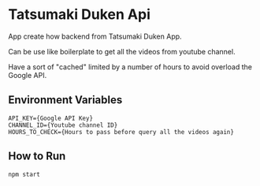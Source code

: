 # Tatsumaki Duken Api

App create how backend from Tatsumaki Duken App.

Can be use like boilerplate to get all the videos from youtube channel.

Have a sort of "cached" limited by a number of hours to avoid overload the Google API.

## Environment Variables

```
API_KEY={Google API Key}
CHANNEL_ID={Youtube channel ID}
HOURS_TO_CHECK={Hours to pass before query all the videos again}
```

## How to Run

```npm start```